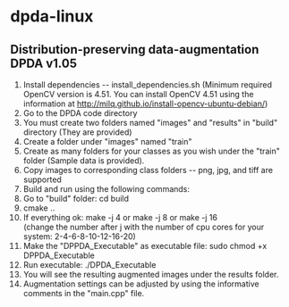 # dpda-linux
Distribution-preserving data-augmentation 
DPDA v1.05
----------

1. Install dependencies -- install_dependencies.sh (Minimum required OpenCV version is 4.51. You can install OpenCV 4.51 using the information at http://milq.github.io/install-opencv-ubuntu-debian/)
2. Go to the DPDA code directory
3. You must create two folders named "images" and "results" in "build" directory (They are provided)
3. Create a folder under "images" named "train"
4. Create as many folders for your classes as you wish under the "train" folder (Sample data is provided). 
5. Copy images to corresponding class folders -- png, jpg, and tiff are supported
6. Build and run using the following commands:
7. Go to "build" folder: 
   cd build
9. cmake ..
11. If everything ok:
   make -j 4 
   or 
   make -j 8 
   or 
   make -j 16  
   (change the number after j with the number of cpu cores for your system: 2-4-6-8-10-12-16-20)
10. Make the "DPPDA_Executable" as executable file:
    sudo chmod +x DPPDA_Executable 
11. Run executable:
   ./DPDA_Executable 
12. You will see the resulting augmented images under the results folder.
13. Augmentation settings can be adjusted by using the informative comments in the "main.cpp" file.
